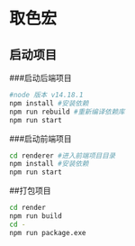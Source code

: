 # 取色宏

## 启动项目

###启动后端项目
```bash
#node 版本 v14.18.1
npm install #安装依赖
npm run rebuild #重新编译依赖库
npm run start
```
###启动前端项目
```bash
cd renderer #进入前端项目目录
npm install #安装依赖
npm run start
```

##打包项目
```bash
cd render
npm run build
cd -
npm run package.exe
```
